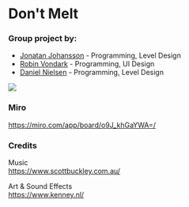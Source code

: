 # Don't Melt

### Group project by:
- [Jonatan Johansson](https://github.com/smeas) - Programming, Level Design
- [Robin Vondark](https://github.com/RobinVondrak) - Programming, UI Design
- [Daniel Nielsen](https://github.com/danielalexandernielsen) - Programming, Level Design

<img src="https://github.com/smeas/Dont-Melt/blob/master/dontmelt_screenshot.png?raw=true">


### Miro
https://miro.com/app/board/o9J_khGaYWA=/


### Credits
Music  
https://www.scottbuckley.com.au/

Art & Sound Effects  
https://www.kenney.nl/
